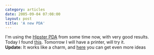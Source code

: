 ```yaml
---
category: articles
date: 2005-09-04 07:08:00
layout: post
title: 'A new PDA'
---
```


I'm using the <a href="http://merlin.blogs.com/43folders/2004/09/introducing_the.html">Hipster PDA</a> from some time now, with very good results. Today I found <a href="http://www.pocketmod.com/">this</a>. Tomorrow I will have a printer, will try it.<br /><strong>Update:</strong> It works like a charm, and <a href="http://www.diyplanner.com/">here</a> you can get even more ideas
